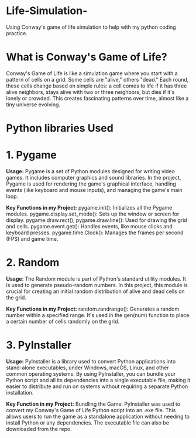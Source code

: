 # Life-Simulation-
Using Conway's game of life simulation to help with my python coding practice.


# What is Conway's Game of Life?

Conway's Game of Life is like a simulation game where you start with a pattern of cells on a grid. Some cells are "alive," others "dead." Each round, these cells change based on simple rules: a cell comes to life if it has three alive neighbors, stays alive with two or three neighbors, but dies if it's lonely or crowded. This creates fascinating patterns over time, almost like a tiny universe evolving. 

# Python libraries Used

# 1. Pygame
**Usage:** Pygame is a set of Python modules designed for writing video games. It includes computer graphics and sound libraries. In the project, Pygame is used for rendering the game's graphical interface, handling events (like keyboard and mouse inputs), and managing the game's main loop.

**Key Functions in my Project:**
pygame.init(): Initializes all the Pygame modules.
pygame.display.set_mode(): Sets up the window or screen for display.
pygame.draw.rect(), pygame.draw.line(): Used for drawing the grid and cells.
pygame.event.get(): Handles events, like mouse clicks and keyboard presses.
pygame.time.Clock(): Manages the frames per second (FPS) and game time.

# 2. Random
**Usage**: The Random module is part of Python's standard utility modules. It is used to generate pseudo-random numbers. In this project, this module is crucial for creating an initial random distribution of alive and dead cells on the grid.

**Key Functions in my Project:**
random.randrange(): Generates a random number within a specified range. It's used in the gen(num) function to place a certain number of cells randomly on the grid.

# 3. PyInstaller
**Usage:** PyInstaller is a library used to convert Python applications into stand-alone executables, under Windows, macOS, Linux, and other common operating systems. By using PyInstaller, you can bundle your Python script and all its dependencies into a single executable file, making it easier to distribute and run on systems without requiring a separate Python installation.

**Key Function in my Project:**
Bundling the Game: PyInstaller was used to convert my Conway's Game of Life Python script into an .exe file. This allows users to run the game as a standalone application without needing to install Python or any dependencies. The executable file can also be downloaded from the repo.
